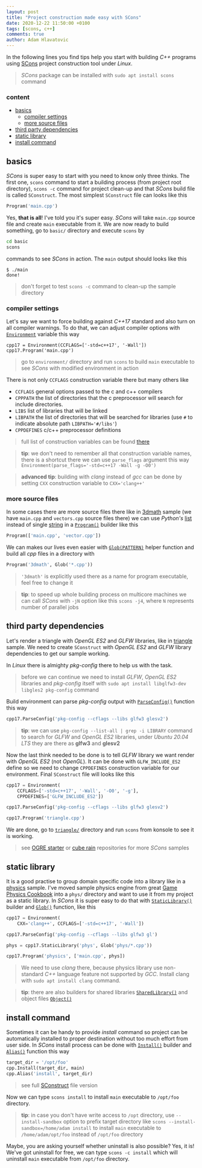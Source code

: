 ```yaml
---
layout: post
title: "Project construction made easy with SCons"
date: 2020-12-22 11:50:00 +0100
tags: [scons, c++]
comments: true
author: Adam Hlavatovic
---
```


In the following lines you find tips help you start with building *C++* programs using [SCons](https://scons.org) project construction tool under *Linux*.

> *SCons* package can be installed with `sudo apt install scons ` command

### content

- [basics](#basics)
	- [compiler settings](#compiler-settings)
	- [more source files](#more-source-files)
- [third party dependencies](#third-party-dependencies)
- [static library](#static-library)
- [install command](#install-command)


## basics

*SCons* is super easy to start with you need to know only three thinks. The first one, `scons` command to start a building process (from project root directory), `scons -c` command for project clean-up and that *SCons* build file is called `SConstruct`. The most simplest `SConstruct` file can looks like this

```python
Program('main.cpp')
```

Yes, **that is all**! I've told you it's super easy. *SCons* will take `main.cpp` source file and create `main` executable from it. We are now ready to build something, go to `basic/` directory and execute `scons` by

```bash
cd basic
scons
```

commands to see *SCons* in action. The `main` output should looks like this

```console
$ ./main
done!
```

> don't forget to test `scons -c` command to clean-up the sample directory

### compiler settings

Let's say we want to force building against *C++17* standard and also turn on all compiler warnings. To do that, we can adjust compiler options with [`Environment`][Environ] variable this way

```
cpp17 = Environment(CCFLAGS=['-std=c++17', '-Wall'])
cpp17.Program('main.cpp')
```

> go to `environment/` directory and run `scons` to build `main` executable to see *SCons* with modified environment in action

There is not only `CCFLAGS` construction variable there but many others like

- `CCFLAGS` general options passed to the c and c++ compilers
- `CPPPATH` the list of directories that the c preprocessor will search for include directories.
- `LIBS` list of libraries that will be linked
- `LIBPATH` the list of directories that will be searched for libraries (use `#` to indicate absolute path `LIBPATH='#/libs'`)
- `CPPDEFINES` c/c++ preprocessor definitions

> full list of construction variables can be found [there](https://www.scons.org/doc/1.2.0/HTML/scons-user/a4774.html)

> **tip**: we don't need to remember all that construction variable names, there is a shortcut there we can use `parse_flags` argument this way `Environment(parse_flags='-std=c++17 -Wall -g -O0')`

> **advanced tip**: building with *clang* instead of *gcc* can be done by setting `CXX` construction variable to `CXX='clang++'`


### more source files

In some cases there are more source files there like in [3dmath](https://github.com/sansajn/scons-starter/tree/master/3dmath) sample (we have `main.cpp` and `vectors.cpp` source files there) we can use *Python's* [list][sequence] instead of single [string][string] in a [`Program()`][Program] builder like this

```python
Program(['main.cpp', 'vector.cpp'])
```

We can makes our lives even easier with [`Glob(PATTERN)`][Glob] helper function and build all *cpp* files in a directory with

```python
Program('3dmath', Glob('*.cpp'))
```

> `'3dmath'` is explicitly used there as a name for program executable, feel free to change it

> **tip**: to speed up whole building process on multicore machines we can call *SCons* with `-jN` option like this `scons -j4`, where `N` represents number of parallel jobs


## third party dependencies

Let's render a triangle with *OpenGL ES2* and *GLFW* libraries, like in [triangle](https://github.com/sansajn/scons-starter/blob/master/triangle/triangle.cpp) sample. We need to create `SConstruct` with *OpenGL ES2* and *GLFW* library dependencies to get our sample working.

In *Linux* there is almighty *pkg-config* there to help us with the task.

> before we can continue we need to install *GLFW*, *OpenGL ES2* libraries and *pkg-config* itself with `sudo apt install libglfw3-dev libgles2 pkg-config` command

Build environment can parse *pkg-config* output with [`ParseConfig()`][ParseConfig] function this way

```python
cpp17.ParseConfig('pkg-config --cflags --libs glfw3 glesv2')
```

> **tip**: we can use `pkg-config --list-all | grep -i LIBRARY` command to search for *GLFW* and *OpenGL ES2* libraries, under *Ubuntu 20.04 LTS* they are there as **glfw3** and **glesv2**

Now the last think needed to be done is to tell *GLFW* library we want render with *OpenGL ES2* (not *OpenGL*). It can be done with `GLFW_INCLUDE_ES2` define so we need to change `CPPDEFINES` construction variable for our environment. Final `SConstruct` file will looks like this

```python
cpp17 = Environment(
	CCFLAGS=['-std=c++17', '-Wall', '-O0', '-g'],
	CPPDEFINES=['GLFW_INCLUDE_ES2'])

cpp17.ParseConfig('pkg-config --cflags --libs glfw3 glesv2')

cpp17.Program('triangle.cpp')
```

We are done, go to [`triangle/`](https://github.com/sansajn/scons-starter/tree/master/triangle) directory and run `scons` from konsole to see it is working.

> see [OGRE starter](https://github.com/sansajn/ogre-linux-starter) or [cube rain](https://github.com/sansajn/cube_rain) repositories for more *SCons* samples


## static library

It is a good practise to group domain specific code into a library like in a [physics](physics/) sample. I've moved sample physics engine from great [Game Physics Cookbook][GamePhys] into a `phys/` directory and want to use it from my project as a static library. In *SCons* it is super easy to do that with [`StaticLibrary()`][StaticLibrary] builder and [`Glob()`][Glob] function, like this

```python
cpp17 = Environment(
	CXX='clang++', CCFLAGS=['-std=c++17', '-Wall'])

cpp17.ParseConfig('pkg-config --cflags --libs glfw3 gl')

phys = cpp17.StaticLibrary('phys', Glob('phys/*.cpp'))

cpp17.Program('physics', ['main.cpp', phys])
```

> We need to use *clang* there, because physics library use non-standard *C++* language feature not supported by *GCC*. Install clang with `sudo apt install clang` command.

> **tip**: there are also builders for shared libraries [`SharedLibrary()`][SharedLibrary] and object files [`Object()`][Object]

## install command

Sometimes it can be handy to provide *install* command so project can be automatically installed to proper destination without too much effort from user side. In *SCons* install process can be done with [`Install()`][Install] builder and [`Alias()`][Alias] function this way

```python
target_dir = '/opt/foo'
cpp.Install(target_dir, main)
cpp.Alias('install', target_dir)
```

> see full [SConstruct](https://github.com/sansajn/scons-starter/blob/master/install/SConstruct) file version

Now we can type `scons install` to install `main` executable to `/opt/foo` directory.

> **tip**: in case you don't have write access to `/opt` directory, use `--install-sandbox` option to prefix target directory like `scons --install-sandbox=/home/adam install` to install `main` executable to `/home/adam/opt/foo` instead of `/opt/foo` directory

Maybe, you are asking yourself whether uninstall is also possible? Yes, it is! We've got uninstall for free, we can type `scons -c install` which will uninstall `main` executable from `/opt/foo` directory.


[Environ]: https://scons.org/doc/production/HTML/scons-man.html#f-Environment
[Glob]: https://scons.org/doc/production/HTML/scons-man.html#f-Glob
[ParseConfig]: https://scons.org/doc/production/HTML/scons-man.html#f-ParseConfig
[Library]: https://scons.org/doc/production/HTML/scons-man.html#b-Library
[StaticLibrary]: https://scons.org/doc/production/HTML/scons-man.html#b-StaticLibrary
[Program]: https://scons.org/doc/production/HTML/scons-man.html#b-Program
[SharedLibrary]: https://scons.org/doc/production/HTML/scons-man.html#b-SharedLibrary
[Object]: https://scons.org/doc/production/HTML/scons-man.html#b-Object
[Install]: https://scons.org/doc/production/HTML/scons-man.html#b-Install
[Alias]: https://scons.org/doc/production/HTML/scons-man.html#f-Alias
[GamePhys]: http://gamephysicscookbook.com/
[sequence]: https://docs.python.org/3.4/library/stdtypes.html#sequence-types-list-tuple-range
[string]: https://docs.python.org/3.4/library/stdtypes.html#text-sequence-type-str


